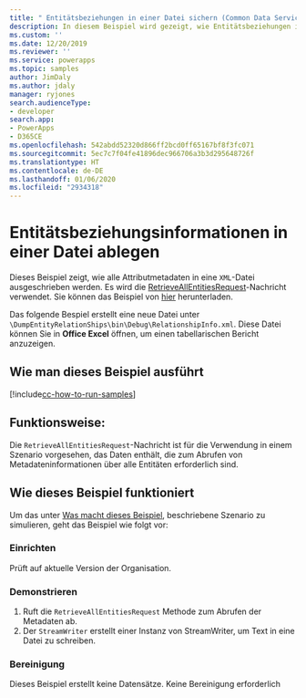 ```yaml
---
title: " Entitätsbeziehungen in einer Datei sichern (Common Data Service) | Microsoft-Dokumentation"
description: In diesem Beispiel wird gezeigt, wie Entitätsbeziehungen in einer Datei gesichert werden.
ms.custom: ''
ms.date: 12/20/2019
ms.reviewer: ''
ms.service: powerapps
ms.topic: samples
author: JimDaly
ms.author: jdaly
manager: ryjones
search.audienceType:
- developer
search.app:
- PowerApps
- D365CE
ms.openlocfilehash: 542abdd52320d866ff2bcd0ff65167bf8f3fc071
ms.sourcegitcommit: 5ec7c7f04fe41896dec966706a3b3d295648726f
ms.translationtype: HT
ms.contentlocale: de-DE
ms.lasthandoff: 01/06/2020
ms.locfileid: "2934318"
---
```

# <a name="dump-entity-relationships-information-to-a-file"></a>Entitätsbeziehungsinformationen in einer Datei ablegen

Dieses Beispiel zeigt, wie alle Attributmetadaten in eine `XML`-Datei ausgeschrieben werden. Es wird die [RetrieveAllEntitiesRequest](https://docs.microsoft.com/dotnet/api/microsoft.xrm.sdk.messages.retrieveallentitiesrequest?view=dynamics-general-ce-9)-Nachricht verwendet. Sie können das Beispiel von [hier](https://github.com/microsoft/PowerApps-Samples/tree/master/cds/orgsvc/C%23/DumpEntityRelationShips) herunterladen.

Das folgende Bespiel erstellt eine neue Datei unter `\DumpEntityRelationShips\bin\Debug\RelationshipInfo.xml`. Diese Datei können Sie in **Office Excel** öffnen, um einen tabellarischen Bericht anzuzeigen. 

## <a name="how-to-run-this-sample"></a>Wie man dieses Beispiel ausführt

[!include[cc-how-to-run-samples](../../includes/cc-how-to-run-samples.md)]

## <a name="what-this-sample-does"></a>Funktionsweise:

Die `RetrieveAllEntitiesRequest`-Nachricht ist für die Verwendung in einem Szenario vorgesehen, das Daten enthält, die zum Abrufen von Metadateninformationen über alle Entitäten erforderlich sind.

## <a name="how-this-sample-works"></a>Wie dieses Beispiel funktioniert

Um das unter [Was macht dieses Beispiel](#what-this-sample-does), beschriebene Szenario zu simulieren, geht das Beispiel wie folgt vor:

### <a name="setup"></a>Einrichten

Prüft auf aktuelle Version der Organisation.

### <a name="demonstrate"></a>Demonstrieren

1. Ruft die `RetrieveAllEntitiesRequest` Methode zum Abrufen der Metadaten ab. 
1. Der `StreamWriter` erstellt einer Instanz von StreamWriter, um Text in eine Datei zu schreiben.

### <a name="clean-up"></a>Bereinigung

Dieses Beispiel erstellt keine Datensätze. Keine Bereinigung erforderlich
